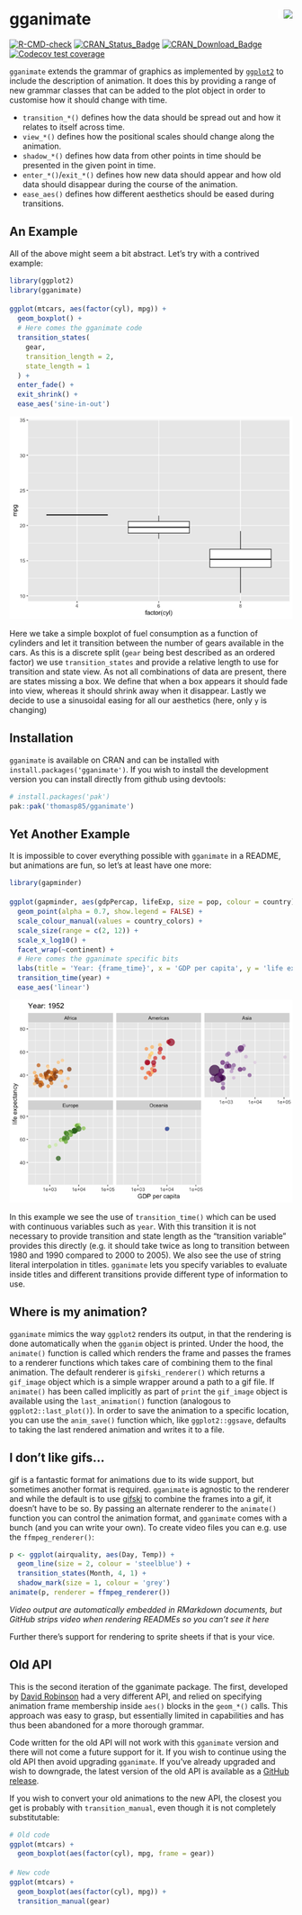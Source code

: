 
<!-- README.md is generated from README.Rmd. Please edit that file -->

# gganimate <img src="man/figures/logo.png" align="right" style="padding-left:10px;background-color:white;" />

<!-- badges: start -->

[![R-CMD-check](https://github.com/thomasp85/gganimate/actions/workflows/R-CMD-check.yaml/badge.svg)](https://github.com/thomasp85/gganimate/actions/workflows/R-CMD-check.yaml)
[![CRAN_Status_Badge](http://www.r-pkg.org/badges/version-ago/gganimate)](https://cran.r-project.org/package=gganimate)
[![CRAN_Download_Badge](http://cranlogs.r-pkg.org/badges/gganimate)](https://cran.r-project.org/package=gganimate)
[![Codecov test
coverage](https://codecov.io/gh/thomasp85/gganimate/branch/main/graph/badge.svg)](https://app.codecov.io/gh/thomasp85/gganimate?branch=main)
<!-- badges: end -->

`gganimate` extends the grammar of graphics as implemented by
[`ggplot2`](https://github.com/tidyverse/ggplot2) to include the
description of animation. It does this by providing a range of new
grammar classes that can be added to the plot object in order to
customise how it should change with time.

- `transition_*()` defines how the data should be spread out and how it
  relates to itself across time.
- `view_*()` defines how the positional scales should change along the
  animation.
- `shadow_*()` defines how data from other points in time should be
  presented in the given point in time.
- `enter_*()`/`exit_*()` defines how new data should appear and how old
  data should disappear during the course of the animation.
- `ease_aes()` defines how different aesthetics should be eased during
  transitions.

## An Example

All of the above might seem a bit abstract. Let’s try with a contrived
example:

``` r
library(ggplot2)
library(gganimate)

ggplot(mtcars, aes(factor(cyl), mpg)) + 
  geom_boxplot() + 
  # Here comes the gganimate code
  transition_states(
    gear,
    transition_length = 2,
    state_length = 1
  ) +
  enter_fade() + 
  exit_shrink() +
  ease_aes('sine-in-out')
```

![](man/figures/README-unnamed-chunk-2-1.gif)<!-- -->

Here we take a simple boxplot of fuel consumption as a function of
cylinders and let it transition between the number of gears available in
the cars. As this is a discrete split (`gear` being best described as an
ordered factor) we use `transition_states` and provide a relative length
to use for transition and state view. As not all combinations of data
are present, there are states missing a box. We define that when a box
appears it should fade into view, whereas it should shrink away when it
disappear. Lastly we decide to use a sinusoidal easing for all our
aesthetics (here, only `y` is changing)

## Installation

`gganimate` is available on CRAN and can be installed with
`install.packages('gganimate')`. If you wish to install the development
version you can install directly from github using devtools:

``` r
# install.packages('pak')
pak::pak('thomasp85/gganimate')
```

## Yet Another Example

It is impossible to cover everything possible with `gganimate` in a
README, but animations are fun, so let’s at least have one more:

``` r
library(gapminder)

ggplot(gapminder, aes(gdpPercap, lifeExp, size = pop, colour = country)) +
  geom_point(alpha = 0.7, show.legend = FALSE) +
  scale_colour_manual(values = country_colors) +
  scale_size(range = c(2, 12)) +
  scale_x_log10() +
  facet_wrap(~continent) +
  # Here comes the gganimate specific bits
  labs(title = 'Year: {frame_time}', x = 'GDP per capita', y = 'life expectancy') +
  transition_time(year) +
  ease_aes('linear')
```

![](man/figures/README-unnamed-chunk-4-1.gif)<!-- -->

In this example we see the use of `transition_time()` which can be used
with continuous variables such as `year`. With this transition it is not
necessary to provide transition and state length as the “transition
variable” provides this directly (e.g. it should take twice as long to
transition between 1980 and 1990 compared to 2000 to 2005). We also see
the use of string literal interpolation in titles. `gganimate` lets you
specify variables to evaluate inside titles and different transitions
provide different type of information to use.

## Where is my animation?

`gganimate` mimics the way `ggplot2` renders its output, in that the
rendering is done automatically when the `gganim` object is printed.
Under the hood, the `animate()` function is called which renders the
frame and passes the frames to a renderer functions which takes care of
combining them to the final animation. The default renderer is
`gifski_renderer()` which returns a `gif_image` object which is a simple
wrapper around a path to a gif file. If `animate()` has been called
implicitly as part of `print` the `gif_image` object is available using
the `last_animation()` function (analogous to `ggplot2::last_plot()`).
In order to save the animation to a specific location, you can use the
`anim_save()` function which, like `ggplot2::ggsave`, defaults to taking
the last rendered animation and writes it to a file.

## I don’t like gifs…

gif is a fantastic format for animations due to its wide support, but
sometimes another format is required. `gganimate` is agnostic to the
renderer and while the default is to use
[gifski](https://github.com/r-rust/gifski) to combine the frames into a
gif, it doesn’t have to be so. By passing an alternate renderer to the
`animate()` function you can control the animation format, and
`gganimate` comes with a bunch (and you can write your own). To create
video files you can e.g. use the `ffmpeg_renderer()`:

``` r
p <- ggplot(airquality, aes(Day, Temp)) + 
  geom_line(size = 2, colour = 'steelblue') + 
  transition_states(Month, 4, 1) + 
  shadow_mark(size = 1, colour = 'grey')
animate(p, renderer = ffmpeg_renderer())
```

*Video output are automatically embedded in RMarkdown documents, but
GitHub strips video when rendering READMEs so you can’t see it here*

Further there’s support for rendering to sprite sheets if that is your
vice.

## Old API

This is the second iteration of the gganimate package. The first,
developed by [David Robinson](https://github.com/dgrtwo) had a very
different API, and relied on specifying animation frame membership
inside `aes()` blocks in the `geom_*()` calls. This approach was easy to
grasp, but essentially limited in capabilities and has thus been
abandoned for a more thorough grammar.

Code written for the old API will not work with this `gganimate` version
and there will not come a future support for it. If you wish to continue
using the old API then avoid upgrading `gganimate`. If you’ve already
upgraded and wish to downgrade, the latest version of the old API is
available as a [GitHub
release](https://github.com/thomasp85/gganimate/releases/tag/v0.1.1).

If you wish to convert your old animations to the new API, the closest
you get is probably with `transition_manual`, even though it is not
completely substitutable:

``` r
# Old code
ggplot(mtcars) + 
  geom_boxplot(aes(factor(cyl), mpg, frame = gear))

# New code
ggplot(mtcars) + 
  geom_boxplot(aes(factor(cyl), mpg)) + 
  transition_manual(gear)
```
